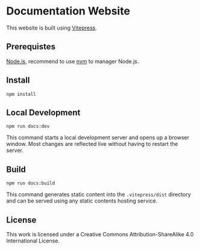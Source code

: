 # Documentation Website
This website is built using [Vitepress](https://github.com/vuejs/vitepress).

## Prerequistes
[Node.js](https://nodejs.org/en/download), recommend to use [nvm](https://github.com/nvm-sh/nvm) to manager Node.js.

## Install
```shell
npm install
```

## Local Development
```shell
npm run docs:dev
```
This command starts a local development server and opens up a browser window. Most changes are reflected live without having to restart the server.

## Build
```shell
npm run docs:build
```

This command generates static content into the `.vitepress/dist` directory and can be served using any static contents hosting service.

## License
This work is licensed under a Creative Commons Attribution-ShareAlike 4.0 International License.